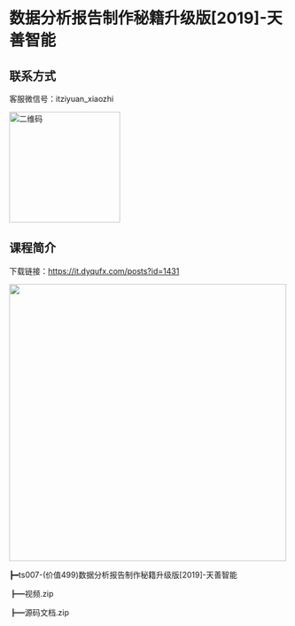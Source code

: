 # 数据分析报告制作秘籍升级版[2019]-天善智能

## 联系方式

客服微信号：itziyuan_xiaozhi

<img src="https://ziyuanyun.oss-cn-guangzhou.aliyuncs.com/common/20240614073449/666b82192834a.jpg" width="200" height="200" alt="二维码">

## 课程简介

下载链接：https://it.dyqufx.com/posts?id=1431

<img src="https://ziyuanyun.oss-cn-guangzhou.aliyuncs.com/yun/20240515153934/664466b64e6f8.jpg" width="500" alt="">

  ┣━ts007-(价值499)数据分析报告制作秘籍升级版[2019]-天善智能

 ┣━视频.zip

 ┣━源码文档.zip

  